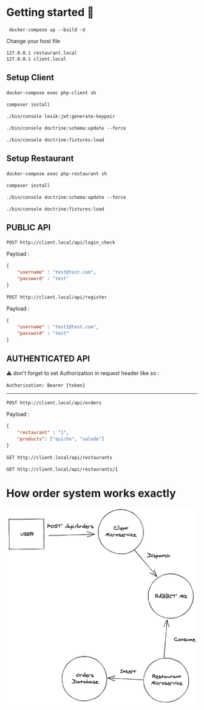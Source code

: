 # Getting started 🚀

` docker-compose up --build -d`

Change your host file 

```
127.0.0.1 restaurant.local
127.0.0.1 client.local
```

## Setup Client

`docker-compose exec php-client sh`

`composer install`

`./bin/console lexik:jwt:generate-keypair`

`./bin/console doctrine:schema:update --force`

`./bin/console doctrine:fixtures:load`

## Setup Restaurant

`docker-compose exec php-restaurant sh`

`composer install`

`./bin/console doctrine:schema:update --force`

`./bin/console doctrine:fixtures:load`

## PUBLIC API

`POST http://client.local/api/login_check`

Payload : 

```json
{
    "username" : "test@test.com",
    "password" : "test"
}
```
`POST http://client.local/api/register`

Payload : 

```json
{
    "username" : "test1@test.com",
    "password" : "test"
}
```
## AUTHENTICATED API


⚠ don't forget to set Authorization in request header like so :

`Authorization: Bearer {token}`

___

`POST http://client.local/api/orders`

Payload : 

```json
{
    "restaurant" : "1",
    "products": ["quiche", "salade"]
}
```
`GET http://client.local/api/restaurants`

`GET http://client.local/api/restaurants/1`

# How order system works exactly

![alt text](orders.png "Title")

